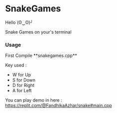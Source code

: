 # SnakeGames
Hello (ʘ‿ʘ)╯

Snake Games on your's terminal
<h3> Usage </h3>
First Compile **snakegames.cpp**

Key used :

- W for Up
- S for Down
- D for Right
- A for Left

You can play demo in here : https://replit.com/@FandhikaAzhar/snake#main.cpp
